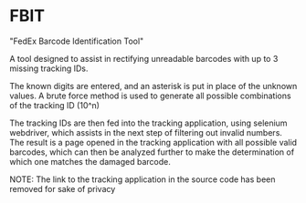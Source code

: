 # FBIT
"FedEx Barcode Identification Tool"

A tool designed to assist in rectifying unreadable barcodes with up to 3 missing tracking IDs.

The known digits are entered, and an asterisk is put in place of the unknown values. A brute force method is used to generate all possible combinations of the tracking ID (10^n)

The tracking IDs are then fed into the tracking application, using selenium webdriver, which assists in the next step of filtering out invalid numbers. 
The result is a page opened in the tracking application with all possible valid barcodes, which can then be analyzed further to make the determination of which one matches the damaged barcode.

NOTE: The link to the tracking application in the source code has been removed for sake of privacy
